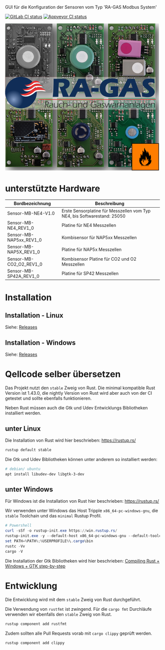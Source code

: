 GUI für die Konfiguration der Sensoren vom Typ 'RA-GAS Modbus System'

[![GitLab CI status](https://gitlab.com/RA-GAS-GmbH/rgms_konfig/badges/master/pipeline.svg)](https://gitlab.com/RA-GAS-GmbH/rgms_konfig/pipelines)
[![Appveyor CI status](https://ci.appveyor.com/api/projects/status/sqhnkrgqba67o4m4/branch/master?svg=true)](https://ci.appveyor.com/project/zzeroo/rgms-konfig/branch/master)

![About](resources/about.png)

# unterstützte Hardware

| Bordbezeichnung         | Beschreibung                                                             |
| ----------------------- | ------------------------------------------------------------------------ |
| Sensor-MB-NE4-V1.0      | Erste Sensorplatine für Messzellen vom Typ NE4, bis Softwarestand: 25050 |
| Sensor-MB-NE4_REV1_0    | Platine für NE4 Messzellen                                               |
| Sensor-MB-NAP5xx_REV1_0 | Kombisensor für NAP5xx Messzellen                                        |
| Sensor-MB-NAP5X_REV1_0  | Platine für NAP5x Messzellen                                             |
| Sensor-MB-CO2_O2_REV1_0 | Kombisensor Platine für CO2 und O2 Messzellen                            |
| Sensor-MB-SP42A_REV1_0  | Platine für SP42 Messzellen                                              |

# Installation

## Installation - Linux

Siehe: [Releases]

## Installation - Windows

Siehe: [Releases]


# Qellcode selber übersetzen

Das Projekt nutzt den `stable` Zweig von Rust.
Die minimal kompatible Rust Version ist 1.43.0, die nightly Version von Rust
wird aber auch von der CI getestet und sollte ebenfalls funktionieren.

Neben Rust müssen auch die Gtk und Udev Entwicklungs Bibliotheken installiert
werden.

## unter Linux

Die Installation von Rust wird hier beschrieben: https://rustup.rs/

```bash
rustup default stable
```

Die Gtk und Udev Bibliotheken können unter anderem so installiert werden:

```bash
# debian/ ubuntu
apt install libudev-dev libgtk-3-dev
```

## unter Windows

Für Windows ist die Installation von Rust hier beschrieben: https://rustup.rs/

Wir verwenden unter Windows das Host Tripple `x86_64-pc-windows-gnu`,
die `stable` Toolchain und das `minimal` Rustup Profil.

```powershell
# Powershell
curl -sSf -o rustup-init.exe https://win.rustup.rs/
rustup-init.exe -y --default-host x86_64-pc-windows-gnu --default-toolchain stable
set PATH=%PATH%;%USERPROFILE%\.cargo\bin
rustc -Vv
cargo -V
```

Die Installation der Gtk Bibliotheken wird hier beschrieben: [Compiling Rust + Windows + GTK step-by-step]

# Entwicklung

Die Entwicklung wird mit dem `stable` Zweig von Rust durchgeführt.

Die Verwendung von `rustfmt` ist zwingend. Für die `cargo fmt` Durchläufe
verwenden wir ebenfalls den `stable` Zweig von Rust.

```bash
rustup component add rustfmt
```

Zudem sollten alle Pull Requests vorab mit `cargo clippy` geprüft werden.

```bash
rustup component add clippy
```


[Gitlab CI]: https://gitlab.com/RA-GAS-GmbH/rgms_konfig/pipelines
[Appveyor CI]: https://ci.appveyor.com/project/zzeroo/rgms-konfig
[Compiling Rust + Windows + GTK step-by-step]: https://www.reddit.com/r/rust/comments/86kmhu/compiling_rust_windows_gtk_stepbystep/
[Releases]: https://gitlab.com/RA-GAS-GmbH/rgms_konfig/-/releases
